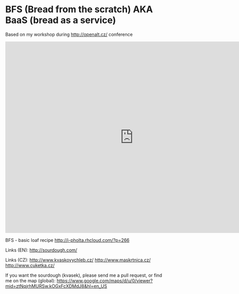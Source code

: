 # BFS (Bread from the scratch) AKA BaaS (bread as a service)
Based on my workshop during http://openalt.cz/ conference

<iframe width="800" height="600" src="http://www.superlectures.com/openalt2015/embed?id=44" frameborder="0" allowfullscreen></iframe>

BFS - basic loaf recipe 
http://i-pholta.rhcloud.com/?p=266

Links (EN):
http://sourdough.com/

Links (CZ):
http://www.kvaskovychleb.cz/
http://www.maskrtnica.cz/
http://www.cuketka.cz/

If you want the sourdough (kvasek), please send me a pull request, or find me on the map (global):
https://www.google.com/maps/d/u/0/viewer?mid=ztNqjrhMURSw.kOGxFcXDMdJ8&hl=en_US
